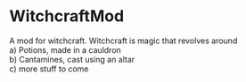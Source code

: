 # WitchcraftMod
A mod for witchcraft. Witchcraft is magic that revolves around
<br>a) Potions, made in a cauldron
<br>b) Cantamines, cast using an altar
<br>c) more stuff to come
